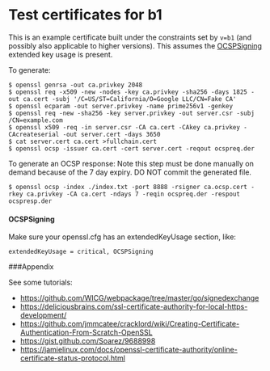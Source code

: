# Test certificates for b1

This is an example certificate built under the constraints set by `v=b1` (and
possibly also applicable to higher versions). This assumes the
[OCSPSigning](#ocspsigning) extended key usage is present.

To generate:

```
$ openssl genrsa -out ca.privkey 2048
$ openssl req -x509 -new -nodes -key ca.privkey -sha256 -days 1825 -out ca.cert -subj '/C=US/ST=California/O=Google LLC/CN=Fake CA'
$ openssl ecparam -out server.privkey -name prime256v1 -genkey
$ openssl req -new -sha256 -key server.privkey -out server.csr -subj /CN=example.com
$ openssl x509 -req -in server.csr -CA ca.cert -CAkey ca.privkey -CAcreateserial -out server.cert -days 3650
$ cat server.cert ca.cert >fullchain.cert
$ openssl ocsp -issuer ca.cert -cert server.cert -reqout ocspreq.der

```

To generate an OCSP response: Note this step must be done manually on demand
because of the 7 day expiry. DO NOT commit the generated file.
```
$ openssl ocsp -index ./index.txt -port 8888 -rsigner ca.ocsp.cert -rkey ca.privkey -CA ca.cert -ndays 7 -reqin ocspreq.der -respout ocspresp.der
```

#### OCSPSigning

Make sure your openssl.cfg has an extendedKeyUsage section, like:

```
extendedKeyUsage = critical, OCSPSigning
```

###Appendix
<!--
TODO(twifkak): Update this to add CanSignHttpExchanges extension.
TODO(twifkak): Update this to add AIA for OCSP.
https://www.feistyduck.com/library/openssl-cookbook/online/ch-openssl.html
https://github.com/grimm-co/GOCSP-responder
https://github.com/OpenVPN/easy-rsa
https://gist.github.com/NoMan2000/06fffaca2ea710175cbcdd1a933c44af
-->

See some tutorials:
 - https://github.com/WICG/webpackage/tree/master/go/signedexchange
 - https://deliciousbrains.com/ssl-certificate-authority-for-local-https-development/
 - https://github.com/jmmcatee/cracklord/wiki/Creating-Certificate-Authentication-From-Scratch-OpenSSL
 - https://gist.github.com/Soarez/9688998
 - https://jamielinux.com/docs/openssl-certificate-authority/online-certificate-status-protocol.html
